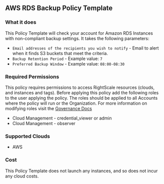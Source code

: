 ## AWS RDS Backup Policy Template

### What it does

This Policy Template will check your account for Amazon RDS Instances with non-compliant backup settings. It takes the following parameters:
- `Email addresses of the recipients you wish to notify` - Email to alert when it finds S3 buckets that meet the criteria.
- `Backup Retention Period` - Example value: `7`
- `Preferred Backup Window` - Example value: `08:00-08:30`

### Required Permissions

This policy requires permissions to access RightScale resources (clouds, and instances and tags).  Before applying this policy add the following roles to the user applying the policy.  The roles should be applied to all Accounts where the policy will run or the Organization. For more information on modifying roles visit the [Governance Docs](https://docs.rightscale.com/cm/ref/user_roles.html)

- Cloud Management - credential_viewer or admin
- Cloud Management - observer

### Supported Clouds

- AWS

### Cost

This Policy Template does not launch any instances, and so does not incur any cloud costs.
